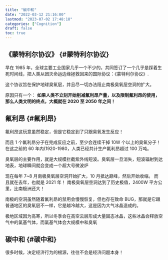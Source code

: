 ```yaml
---
title: "碳中和"
date: "2022-03-12 21:16:00"
lastmod: "2023-07-02 17:48:18"
categories: ["Cognition"]
draft: false
toc: true
---
```


## 《蒙特利尔协议》 {#蒙特利尔协议}

早在 1985 年，全球主要工业国家几乎一个不少的，共同签订了一个几乎是踩着生死时间线，把人类从团灭命运边缘拯救回来的国际协议：《蒙特利尔协议》.

这个协议旨在保护地球臭氧层，并且尽一切办法阻止南极臭氧层空洞的扩大。

原因只有一个： **如果人类不立刻开始削减氟利昂产量，以及限制氟利昂的使用，那么人类文明的终点，大概就在 2020 至 2050 年之间！**


## 氟利昂 {#氟利昂}

氟利昂这玩意虽然稳定，但是它稳定到了只跟臭氧发生反应！

而且 1 个氟利昂分子在完成反应之前，至少会连续干掉 10W 个以上的臭氧分子！在这之前的 60 年内(1920-1980，人类已经共计生产氟利昂超过 100 万吨。

臭氧层的主要作用，就是大规模拦截紫外线短波。臭氧层一旦消失，短波辐射到达地表，地球瞬间就会变成一个超大号微波炉

现在每年 7~8 月南极臭氧层空洞开始扩大，10 月抵达巅峰，然后开始收缩。 而且就在去年，也就是 2021 年！ 南极臭氧层空洞达到了历史极值，2400W 平方公里，比南极洲还大！

南极的空洞虽然随着氟利昂的禁用会慢慢恢复，但也存在致命 BUG，那就是它跟普通地区的臭氧层不一样，它是越冷越大，这是因为大气冰晶造成的。

极地区域因为高寒，所以冬季会在高空云层形成大量固态冰晶，这些冰晶会释放空气中的氯基气体，而氯基气体会大规模中和臭氧


## 碳中和 {#碳中和}

很多时候，决定经济行为的根源，往往不会是经济问题本身！